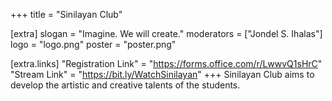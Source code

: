 +++
title = "Sinilayan Club"

[extra]
slogan = "Imagine. We will create."
moderators = ["Jondel S. Ihalas"]
logo = "logo.png"
poster = "poster.png"

[extra.links]
"Registration Link" = "https://forms.office.com/r/LwwvQ1sHrC"
"Stream Link" = "https://bit.ly/WatchSinilayan"
+++
Sinilayan Club aims to develop the artistic and creative talents of the students. 